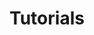 ---
title: Tutorials
#hero: false
heroText: Tutorials
heroImage: false
bgImage: false
home: true
layout: BlogHome
---